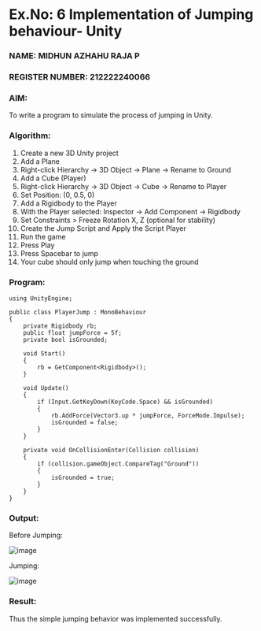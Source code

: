 # Ex.No: 6  Implementation of Jumping  behaviour- Unity
### NAME: MIDHUN AZHAHU RAJA P                                                                           
### REGISTER NUMBER: 212222240066
### AIM: 
To write a program to simulate the process of jumping in Unity.
### Algorithm:

1. Create a new 3D Unity project
2. Add a Plane
3. Right-click Hierarchy → 3D Object → Plane → Rename to Ground
4. Add a Cube (Player)
5. Right-click Hierarchy → 3D Object → Cube → Rename to Player
6. Set Position: (0, 0.5, 0)
7. Add a Rigidbody to the Player
8. With the Player selected: Inspector → Add Component → Rigidbody
9. Set Constraints > Freeze Rotation X, Z (optional for stability)
10. Create the Jump Script and Apply the Script Player
11. Run the game
12. Press Play
13. Press Spacebar to jump
14. Your cube should only jump when touching the ground

### Program:
```
using UnityEngine;

public class PlayerJump : MonoBehaviour
{
    private Rigidbody rb;
    public float jumpForce = 5f;
    private bool isGrounded;

    void Start()
    {
        rb = GetComponent<Rigidbody>();
    }

    void Update()
    {
        if (Input.GetKeyDown(KeyCode.Space) && isGrounded)
        {
            rb.AddForce(Vector3.up * jumpForce, ForceMode.Impulse);
            isGrounded = false;
        }
    }

    private void OnCollisionEnter(Collision collision)
    {
        if (collision.gameObject.CompareTag("Ground"))
        {
            isGrounded = true;
        }
    }
}
```
### Output:
Before Jumping:

![image](https://github.com/user-attachments/assets/ef3a5e62-6339-4fa1-b801-8b0e900b51fb)

Jumping:

![image](https://github.com/user-attachments/assets/3a231701-694a-4dc3-9d8c-50911ab6b0f2)


### Result:
Thus the simple jumping behavior was implemented successfully.
